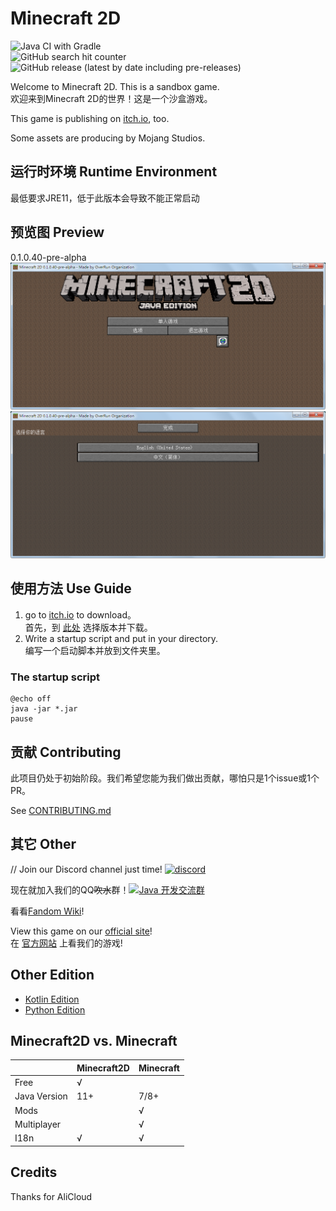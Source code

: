 ﻿# Minecraft 2D

![Java CI with Gradle](https://github.com/Over-Run/Minecraft2D/workflows/Java%20CI%20with%20Gradle/badge.svg?branch=pre-alpha)  
![GitHub search hit counter](https://img.shields.io/github/search/Over-Run/Minecraft2D/goto)  
![GitHub release (latest by date including pre-releases)](https://img.shields.io/github/v/release/Over-Run/Minecraft2D?include_prereleases)

Welcome to Minecraft 2D. This is a sandbox game.  
欢迎来到Minecraft 2D的世界！这是一个沙盒游戏。

This game is publishing on [itch.io](https://squid233.itch.io/minecraft2d), too.

Some assets are producing by Mojang Studios.

## 运行时环境 Runtime Environment

最低要求JRE11，低于此版本会导致不能正常启动

## 预览图 Preview

0.1.0.40-pre-alpha  
![0-1-0-40-0](/img/0-1-0-40-0.png)![0-1-0-40-1](/img/0-1-0-40-1.png)

## 使用方法 Use Guide

1. go to [itch.io](https://squid233.itch.io/minecraft2d) to download。  
首先，到 [此处](https://over-run.github.io/mc2d/latest.html) 选择版本并下载。
2. Write a startup script and put in your directory.  
编写一个启动脚本并放到文件夹里。

### The startup script

```batch
@echo off
java -jar *.jar
pause
```

## 贡献 Contributing

此项目仍处于初始阶段。我们希望您能为我们做出贡献，哪怕只是1个issue或1个PR。

See [CONTRIBUTING.md](CONTRIBUTING.md)

## 其它 Other

// Join our Discord channel just time! [![discord](https://img.shields.io/discord/751804389718753421)](https://discord.gg/ydYzTKV)

现在就加入我们的QQ~~吹水~~群！[![Java 开发交流群](https://pub.idqqimg.com/wpa/images/group.png)](https://qm.qq.com/cgi-bin/qm/qr?k=efwa2cjVSs-S_UorWELGd45SPTJBTGV6&jump_from=webapi)

看看[Fandom Wiki](https://minecraft2d.fandom.com/zh/wiki/)!

View this game on our [official site](https://over-run.github.io/)!  
在 [官方网站](https://over-run.github.io/) 上看我们的游戏!

## Other Edition

- [Kotlin Edition](https://github.com/Over-Run/Minecraft2D-Kotlin)
- [Python Edition](https://github.com/QWERTY770/Minecraft-2D-Python/)

## Minecraft2D vs. Minecraft

|   | Minecraft2D | Minecraft |
|---|-------------|-----------|
| Free | √ | |
| Java Version | 11+ | 7/8+ |
| Mods | | √ |
| Multiplayer | | √ |
| I18n | √ | √ |

## Credits

Thanks for AliCloud
